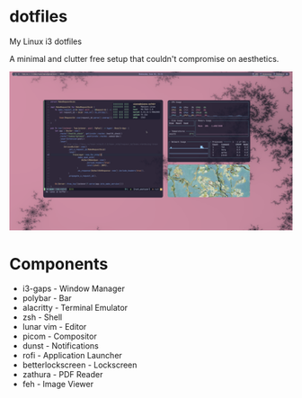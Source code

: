 # dotfiles
My Linux i3 dotfiles

A minimal and clutter free setup that couldn't compromise on aesthetics.

![rice](https://github.com/simonexsala/dotfiles/blob/main/rice.png)


# Components
- i3-gaps - Window Manager
- polybar - Bar
- alacritty - Terminal Emulator 
- zsh - Shell
- lunar vim - Editor
- picom - Compositor
- dunst - Notifications
- rofi - Application Launcher
- betterlockscreen - Lockscreen
- zathura - PDF Reader
- feh - Image Viewer
